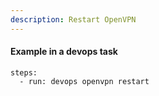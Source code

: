 ```yaml
---
description: Restart OpenVPN
---
```


#### Example in a devops task

    steps:
      - run: devops openvpn restart

